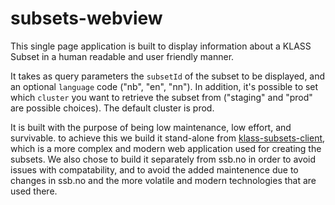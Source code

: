 # subsets-webview

This single page application is built to display information about a KLASS Subset in a human readable and user friendly manner.

It takes as query parameters the `subsetId` of the subset to be displayed, and an optional `language` code ("nb", "en", "nn"). In addition, it's possible to set which `cluster` you want to retrieve the subset from ("staging" and "prod" are possible choices). The default cluster is prod.

It is built with the purpose of being low maintenance, low effort, and survivable. to achieve this we build it stand-alone from [klass-subsets-client](https://github.com/statisticsnorway/klass-subsets-client), which is a more complex and modern web application used for creating the subsets. We also chose to build it separately from ssb.no in order to avoid issues with compatability, and to avoid the added maintenence due to changes in ssb.no and the more volatile and modern technologies that are used there.
